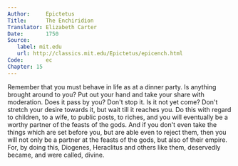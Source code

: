 ```yaml
---
Author:     Epictetus  
Title:      The Enchiridion  
Translator: Elizabeth Carter  
Date:       1750  
Source:
   label: mit.edu
   url: http://classics.mit.edu/Epictetus/epicench.html
Code:       ec  
Chapter: 15
---
```


Remember that you must behave in life as at a dinner party. Is anything brought
around to you? Put out your hand and take your share with moderation.  Does it
pass by you? Don't stop it. Is it not yet come? Don't stretch your desire
towards it, but wait till it reaches you. Do this with regard to children, to a
wife, to public posts, to riches, and you will eventually be a worthy partner
of the feasts of the gods. And if you don't even take the things which are set
before you, but are able even to reject them, then you will not only be a
partner at the feasts of the gods, but also of their empire. For, by doing
this, Diogenes, Heraclitus and others like them, deservedly became, and were
called, divine.


